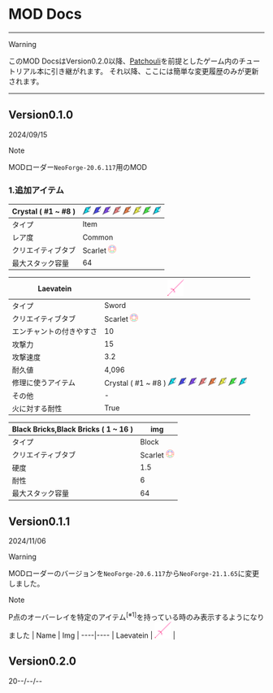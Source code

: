 # MOD Docs
___  

> [!WARNING]
> このMOD DocsはVersion0.2.0以降、[Patchouli](https://www.curseforge.com/minecraft/mc-mods/patchouli/files/5683901)を前提としたゲーム内のチュートリアル本に引き継がれます。
> それ以降、ここには簡単な変更履歴のみが更新されます。
___  

## Version0.1.0
2024/09/15
> [!NOTE]
> MODローダー`NeoForge-20.6.117`用のMOD

### 1.追加アイテム
| Crystal ( #1 ~ #8 ) | <img src="/IMG/crystal1.png" height="16px"> <img src="/IMG/crystal2.png" height="16px"> <img src="/IMG/crystal3.png" height="16px"> <img src="/IMG/crystal4.png" height="16px"> <img src="/IMG/crystal5.png" height="16px"> <img src="/IMG/crystal6.png" height="16px"> <img src="/IMG/crystal7.png" height="16px"> <img src="/IMG/crystal8.png" height="16px"> |
----|----
| タイプ | Item |
| レア度 | Common |
| クリエイティブタブ | Scarlet <img src="/IMG/Scarlet%20MOD.png" height="16px"> |
| 最大スタック容量 | 64 |

| Laevatein | <img src="/IMG/laevatein-1.0.2.png" height="32px"> |
----|----
| タイプ | Sword |
| クリエイティブタブ | Scarlet <img src="/IMG/Scarlet%20MOD.png" height="16px"> |
| エンチャントの付きやすさ | 10 |
| 攻撃力 | 15 |
| 攻撃速度 | 3.2 |
| 耐久値 | 4,096 |
| 修理に使うアイテム | Crystal ( #1 ~ #8 ) <img src="/IMG/crystal1.png" height="16px"> <img src="/IMG/crystal2.png" height="16px"> <img src="/IMG/crystal3.png" height="16px"> <img src="/IMG/crystal4.png" height="16px"> <img src="/IMG/crystal5.png" height="16px"> <img src="/IMG/crystal6.png" height="16px"> <img src="/IMG/crystal7.png" height="16px"> <img src="/IMG/crystal8.png" height="16px"> |
| その他 | - |
| 火に対する耐性 | True |  

| Black Bricks,Black Bricks ( 1 ~ 16 ) | img |
----|----
| タイプ | Block |
| クリエイティブタブ | Scarlet <img src="/IMG/Scarlet%20MOD.png" height="16px"> |
| 硬度 | 1.5 |
| 耐性 | 6 |
| 最大スタック容量 | 64 |


## Version0.1.1
2024/11/06
> [!WARNING]
> MODローダーのバージョンを`NeoForge-20.6.117`から`NeoForge-21.1.65`に変更しました。

> [!NOTE]
> P点のオーバーレイを特定のアイテム<sup>[※1]</sup>を持っている時のみ表示するようになりました
> | Name | Img |
> ----|----
> | Laevatein | <img src="/IMG/laevatein-1.0.2.png" height="32px"> |


## Version0.2.0
20--/--/--
